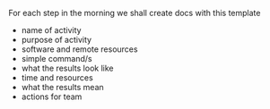 For each step in the morning we shall create docs with this template
* name of activity 
* purpose of activity
* software and remote resources
* simple command/s
* what the results look like
* time and resources 
* what the results mean
* actions for team



